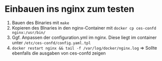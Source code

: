 # Einbauen ins nginx zum testen

1. Bauen des Binaries mit `make`
2. Kopieren des BInaries in den nginx-Container mit `docker cp ces-confd nginx:/usr/bin/`
3. Ggf. Anpassen der configuration.yml im nginx. Diese liegt im container unter `/etc/ces-confd/config.yaml.tpl`
4. `docker restart nginx && tail -f /var/log/docker/nginx.log` => Sollte ebenfalls die ausgaben von ces-confd zeigen
